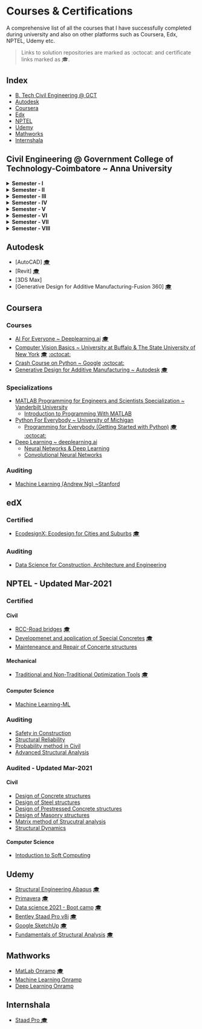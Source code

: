# Courses & Certifications

A comprehensive list of all the courses that I have successfully completed 
during university and also on other platforms such as Coursera, Edx, NPTEL, Udemy etc.

> Links to solution repositories are marked as :octocat: and certificate links marked as 🎓.

## Index
- [B. Tech Civil Engineering @ GCT](#Civil--Engineering--Government--College--of--Technology--Coimbatore--Anna--University)
- [Autodesk](#Autodesk)
- [Coursera](#Coursera)
- [Edx](#Edx)
- [NPTEL](#Nptel)
- [Udemy](#Udemy)
- [Mathworks](#Mathworks)
- [Internshala](#Internshala)

## Civil Engineering @ Government College of Technology-Coimbatore ~ Anna University
<details>
    <summary><b>Semester - I</b></summary>
    <ul>
        <li>COMMUNICATION SKILLS IN ENGLISH - I (12C1Z1)</li>
        <li>ENGINEERING MATHEMATICS - I (12CIZ2)</li>
        <li>APPLIED PHYSICS (12C103)</li>
        <li>MATERIALS IN CONSTRUCTION (12C104)</li>
        <li>ENGINEERING MECHANICS (12C105)</li>
        <li>PROGRAMMING IN C (12C106)</li>
	<li>PHYSICS LABORATORY (12C107)</li>
        <li>ENGINEERING GRAPHICS (12C108)</li>
        <li>C PROGRAMMING LABORATORY (12C109)</li>
    </ul>
</details>

<details>
    <summary><b>Semester - II</b></summary>
    <ul>
        <li>COMMUNICATION SKILLS IN ENGLISH - II (12C2Z1)</li>
        <li>ENGINEERING MATHEMATICS - II (12C2Z2)</li>
        <li>PROGRAMMING IN C++ (12C203)</li>
        <li>MATERIALS TECHNOLOGY (12C204)</li>
        <li>ENGINEERING CHEMISTRY (12C205)</li>
        <li>ENGINEERING GEOLOGY (12C206)</li>
	<li>WORKSHOP (12C207)</li>
        <li>CHEMISTRY LABORATORY (12C208)</li>
        <li>C++ PROGRAMMING LABORATORY (12C209)</li>
    </ul>
</details>

<details>
    <summary><b>Semester - III</b></summary>
    <ul>
        <li>ENGINEERING MATHEMATICS - III (12C3Z1)</li>
        <li>ENVIRONMENTAL SCIENCE AND ENGINEERING (12C302)</li>
        <li>MECHANICS OF SOLIDS I (12C303)</li>
        <li>MECHANICS OF FLUIDS (12C304)</li>
        <li>SURVEYING - I (12C305)</li>
        <li>WATER SUPPLY ENGINEERING (12C306)</li>
	<li>SURVEY PRACTICAL - I (12C307)</li>
	<li>STRENGTH OF MATERIALS LABORATORY (12C308)</li>
    </ul>
</details>

<details>
    <summary><b>Semester - IV</b></summary>
    <ul>
        <li>NUMERICAL METHODS (12C401)</li>
        <li>MECHANICS OF SOLIDS II (12C402)</li>
        <li>APPLIED HYDRAULICS AND FLUID MACHINES (12C403)</li>
        <li>CONSTRUCTION TECHNOLOGY (12C404)</li>
        <li>SURVEYING - II (12C405)</li>
        <li>WASTEWATER ENGINEERING  (12C406)</li>
	<li>SURVEY PRACTICAL II (12C407)</li>
        <li>FLUID MECHANICS AND MACHINERY LABORATORY (12C408)</li>
    </ul>
</details>

<details>
    <summary><b>Semester - V</b></summary>
    <ul>
        <li>STRUCTURAL ANALYSIS I (12C501)</li>
        <li>BASIC STRUCTURAL DESIGN I (MASONRY, TIMBER AND STEEL) (12C502)</li>
        <li>WATER RESOURCES ENGINEERING (12C503)</li>
        <li>CONCRETE TECHNOLOGY (12C504)</li>
        <li>MECHANICS OF SOILS (12C505)</li>
	<li>HIGHWAY ENGINEERING (12C506)</li>
	<li>ENVIRONMENTAL ENGINEERING LABORATORY (12C507)</li>
	<li>SOIL MECHANICS LABORATORY (12C508)</li>	
    </ul>
</details>

<details>
    <summary><b>Semester - VI</b></summary>
    <ul>
        <li>STRUCTURAL ANALYSIS II (12C601)</li>
        <li>BASIC STRUCTURAL DESIGN I (CONCRETE) (12C602)</li>
        <li>IRRIGATION ENGINEERING AND HYDRAULIC STRUCTURES (12C603)</li>
        <li>FOUNDATION ENGINEERING (12C604)</li>
	<li>DESIGN AND DRAWING I ( IRRIGATION AND ENVIRONMENTAL ENGINEERING ) (12C605)</li>
        <li>CONSTRUCTION MANAGEMENT (ELE:I) (12C606)</li>
        <li>COMPUTER AIDED BUILDING DRAWING (12C607)</li>
        <li>CONCRETE AND HIGHWAY LABORATORY (12C608)</li>
    </ul>
</details>

<details>
    <summary><b>Semester - VII</b></summary>
    <ul>
	<li>PRESTRESSED CONCRETE STRUCTURES (12C701)</li>
	<li>STEEL STRUCTURES (12C702)</li>
	<li>CONCRETE STRUCTURES (12C703)</li>
	<li>DESIGN AND DRAWING II ( CONCRETE & STEEL ) (12C704)</li>
	<li>FINITE ELEMENT METHOD (ELE:II) (12C705)</li>
	<li>INDUSTRIAL WASTEWATER MANAGEMENT (ELE:III) (12C706)</li>
	<li>ESTIMATION AND COSTING (12C707)</li>
        <li>COMPUTER APPLICATION LABORATORY (12C708)</li>
    </ul>
</details>

<details>
    <summary><b>Semester - VIII</b></summary>
    <ul>
        <li>FUNDAMENTALS OF REMOTE SENSING AND GIS APPLICATIONS (ELE:IV) (12C8E1)</li>
        <li>GROUND IMPROVEMENT TECHNIQUES (ELE:V) (12C8E2)</li>
        <li>PROJECT WORK AND VIVA VOICE (12C801)</li>
    </ul>
</details>

## Autodesk
- [AutoCAD] [🎓](https://portal.certiport.com/Portal/Pages/PrintTranscriptInfo.aspx?action=Cert&id=353&cvid=6VVAPr+1r9GiMbsNirTR2A==)
- [Revit] [🎓](https://portal.certiport.com/Portal/Pages/PrintTranscriptInfo.aspx?action=Cert&id=357&cvid=E0X5/zNgCtYpxU5ToG1vbg==)
- [3DS Max] 
- [Generative Design for Additive Manufacturing-Fusion 360] [🎓](https://www.coursera.org/account/accomplishments/verify/7YCYTKTJ5WUA)

## Coursera
### Courses
- [AI For Everyone ~ Deeplearning.ai](https://www.coursera.org/learn/ai-for-everyone) [🎓](https://www.coursera.org/account/accomplishments/verify/VQ4U7BEXADKH)
- [Computer Vision Basics ~ University at Buffalo & The State University of New York](https://www.coursera.org/learn/computer-vision-basics) [🎓](https://www.coursera.org/account/accomplishments/verify/L974NFW9WMK3) [:octocat:](https://github.com/Barcaboy-Ovid/Computer-Vision_Basics)
- [Crash Course on Python ~ Google](https://www.coursera.org/learn/python-crash-course) [:octocat:](https://github.com/Barcaboy-Ovid/Crash-Course-on-Python)
- [Generative Design for Additive Manufacturing ~ Autodesk](https://www.coursera.org/learn/generative-design-additive-manufacturing) [🎓](https://www.coursera.org/account/accomplishments/verify/7YCYTKTJ5WUA)
### Specializations
- [MATLAB Programming for Engineers and Scientists Specialization ~ Vanderbilt University](https://www.coursera.org/specializations/matlab-programming-engineers-scientists)
    - [Introduction to Programming With MATLAB](https://www.coursera.org/learn/matlab)
- [Python For Everybody ~ University of Michigan](https://www.coursera.org/specializations/python) 
    - [Programming for Everybody (Getting Started with Python)](https://www.coursera.org/learn/python) [🎓](https://www.coursera.org/account/accomplishments/verify/RN4WRUX2NJHU) [:octocat:](https://github.com/Barcaboy-Ovid/Programming-for-Everybody-Getting-Started-with-Python-)
- [Deep Learning ~ deeplearning.ai](https://www.coursera.org/specializations/deep-learning)
    - [Neural Networks & Deep Learning](https://www.coursera.org/learn/neural-networks-deep-learning?specialization=deep-learning) 
    - [Convolutional Neural Networks](https://www.coursera.org/learn/convolutional-neural-networks?specialization=deep-learning) 
### Auditing
- [Machine Learning (Andrew Ng) ~Stanford](https://www.coursera.org/learn/machine-learning) 
    
## edX
### Certified 
- [EcodesignX: Ecodesign for Cities and Suburbs](https://learning.edx.org/course/course-v1:UBCx+EcodesignX+2T2017/home) [🎓](https://courses.edx.org/certificates/1d3eaa96d0774c35abf0c2bc51979a90)
### Auditing
- [Data Science for Construction, Architecture and Engineering](https://learning.edx.org/course/course-v1:NUS+DSBE001x+3T2020/home)

## NPTEL - Updated Mar-2021
### Certified 
#### Civil
- [RCC-Road bridges](https://nptel.ac.in/courses/105/105/105105165/) [🎓](https://nptel.ac.in/content/noc/NOC18/SEM2/Ecertificates/105/noc18-ce23/Course/NPTEL18CE23S220800191810140572.jpg)
- [Developmenet and application of Special Concretes](https://nptel.ac.in/courses/105/104/105104206/) [🎓](https://drive.google.com/file/d/1tOMjEWIk6j4Ra-ZCE_tw0v1i8Kc2K9n2/view)
- [Mainteneance and Repair of Concerte structures](https://nptel.ac.in/courses/105/106/105106202/) 
#### Mechanical
- [Traditional and Non-Traditional Optimization Tools](https://nptel.ac.in/courses/112/105/112105235/) [🎓](https://drive.google.com/file/d/1dgeJPKLMJ8htqmGSHv7RD0iP_MybG7G0/view)
#### Computer Science
- [Machine Learning-ML](https://nptel.ac.in/courses/106/106/106106202/) 
### Auditing 
- [Safety in Construction](https://nptel.ac.in/courses/105/102/105102206/)
- [Structural Reliability](https://nptel.ac.in/courses/105/103/105103140/) 
- [Probability method in Civil](https://nptel.ac.in/courses/105/105/105105150/) 
- [Advanced Structural Analysis](https://nptel.ac.in/courses/105/106/105106050/) 
### Audited - Updated Mar-2021
#### Civil
- [Design of Concrete structures](https://nptel.ac.in/courses/105/105/105105105/) 
- [Design of Steel structures](https://nptel.ac.in/courses/105/105/105105162/) 
- [Design of Prestressed Concrete structures](https://nptel.ac.in/courses/105/106/105106118/) 
- [Design of Masonry structures](https://nptel.ac.in/courses/105/106/105106197/) 
- [Matrix method of Strucutral analysis](https://nptel.ac.in/courses/105/105/105105180/) 
- [Structural Dynamics](https://nptel.ac.in/courses/105/106/105106151/) 
#### Computer Science
- [Intoduction to Soft Computing](https://nptel.ac.in/courses/106/105/106105173/) 

## Udemy 
- [Structural Engineering Abaqus](https://www.udemy.com/course/structural-engineering-abaqus-tutorials/) [🎓](https://www.udemy.com/certificate/UC-6e904a61-e080-455d-814c-05c82fe81670/)
- [Primavera](https://www.udemy.com/course/learn-primavera-p6-in-30-minutes/) [🎓](https://www.udemy.com/certificate/UC-e31b9fbf-716f-4412-b0e3-b883c5e51293/)
- [Data science 2021 - Boot camp](https://www.udemy.com/course/the-data-science-course-complete-data-science-bootcamp/) [🎓](https://www.udemy.com/certificate/UC-2598a7bb-d7a8-4282-8077-698596e9eab9/)
- [Bentley Staad Pro v8i](https://www.udemy.com/course/staadpro-cs/) [🎓](https://www.udemy.com/certificate/UC-1c3ce07f-636c-426e-8def-8799eef2702f/)
- [Google SketchUp](https://www.udemy.com/course/design-a-room-with-google-sketchup-make/) [🎓](https://www.udemy.com/certificate/UC-GBHBVD5H/)
- [Fundamentals of Structural Analysis](https://www.udemy.com/course/statics-for-engineering-undergrads/) [🎓](https://www.udemy.com/certificate/UC-e3ed956c-da26-4099-81a6-32fe5706ed8f/)

## Mathworks
- [MatLab Onramp](https://in.mathworks.com/learn/tutorials/matlab-onramp.html) [🎓](https://matlabacademy.mathworks.com/progress/share/certificate.html?id=1923ea62-fd9e-448d-9ed5-35c564b7413b)
- [Machine Learning Onramp](https://in.mathworks.com/learn/tutorials/machine-learning-onramp.html)
- [Deep Learning Onramp](https://in.mathworks.com/learn/tutorials/deep-learning-onramp.html)

## Internshala
- [Staad Pro 🎓](https://drive.google.com/file/d/1GoF8pZzvdrC8qP4Bu0gEaXhmOtkg24e3/view)

